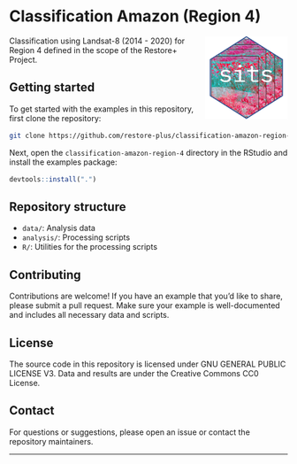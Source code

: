 
# Classification Amazon (Region 4)

<img src=".github/images/sits_sticker.png" alt="SITS icon" align="right" height="150" width="150"/>

<!-- badges: start -->
<!-- badges: end -->

Classification using Landsat-8 (2014 - 2020) for Region 4 defined in the
scope of the Restore+ Project.

## Getting started

To get started with the examples in this repository, first clone the
repository:

``` sh
git clone https://github.com/restore-plus/classification-amazon-region-4
```

Next, open the `classification-amazon-region-4` directory in the RStudio
and install the examples package:

``` r
devtools::install(".")
```

## Repository structure

- `data/`: Analysis data
- `analysis/`: Processing scripts
- `R/`: Utilities for the processing scripts

## Contributing

Contributions are welcome! If you have an example that you’d like to
share, please submit a pull request. Make sure your example is
well-documented and includes all necessary data and scripts.

## License

The source code in this repository is licensed under GNU GENERAL PUBLIC
LICENSE V3. Data and results are under the Creative Commons CC0 License.

## Contact

For questions or suggestions, please open an issue or contact the
repository maintainers.

------------------------------------------------------------------------
